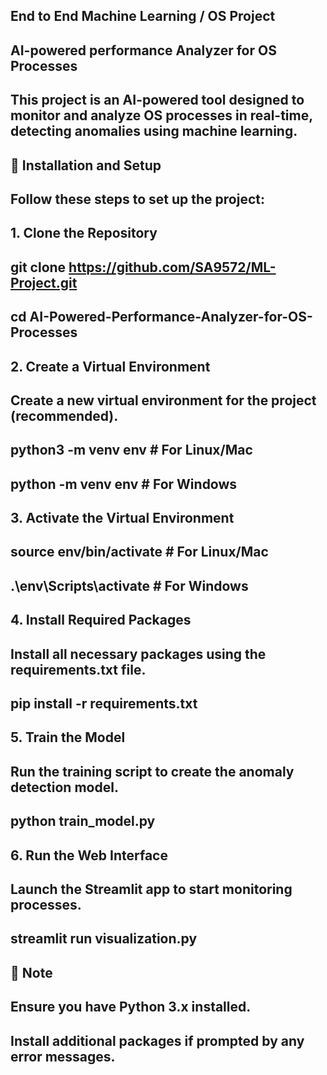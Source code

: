 ## End to End Machine Learning / OS Project
## AI-powered performance Analyzer for OS Processes

## This project is an AI-powered tool designed to monitor and analyze OS processes in real-time, detecting anomalies using machine learning.

## 📁 Installation and Setup
## Follow these steps to set up the project:

## 1. Clone the Repository
## git clone https://github.com/SA9572/ML-Project.git
## cd AI-Powered-Performance-Analyzer-for-OS-Processes
## 2. Create a Virtual Environment
## Create a new virtual environment for the project (recommended).
## 
## python3 -m venv env     # For Linux/Mac
## python -m venv env       # For Windows
## 3. Activate the Virtual Environment
## source env/bin/activate    # For Linux/Mac
## .\env\Scripts\activate      # For Windows
## 4. Install Required Packages
## Install all necessary packages using the requirements.txt file.
## 
## pip install -r requirements.txt
## 5. Train the Model
## Run the training script to create the anomaly detection model.
## 
## python train_model.py
## 6. Run the Web Interface
## Launch the Streamlit app to start monitoring processes.
## 
## streamlit run visualization.py

## 
## 📌 Note
## Ensure you have Python 3.x installed.
## Install additional packages if prompted by any error messages.


